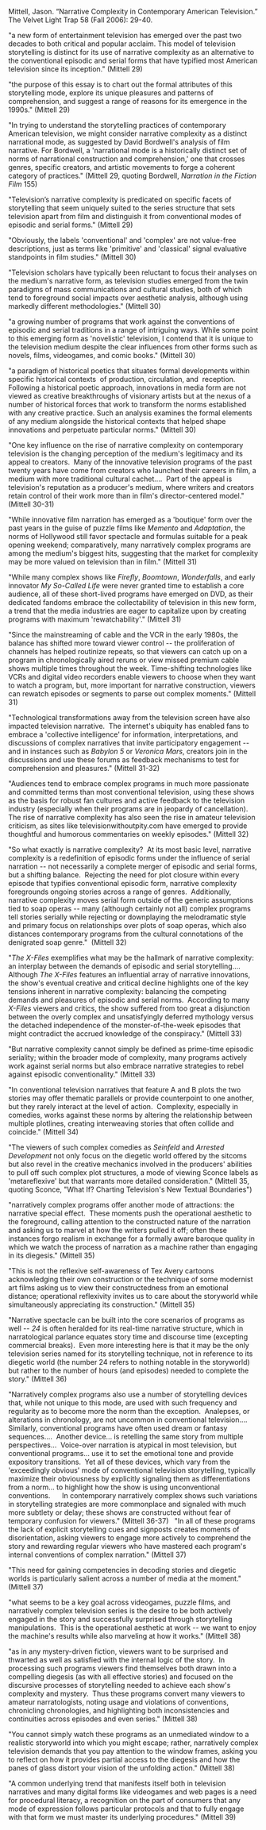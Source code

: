 Mittell, Jason. “Narrative Complexity in Contemporary American Television.” The Velvet Light Trap 58 (Fall 2006): 29-40.


"a new form of entertainment television has emerged over the past two decades to both critical and popular acclaim. This model of television storytelling is distinct for its use of narrative complexity as an alternative to the conventional episodic and serial forms that have typified most American television since its inception." (Mittell 29)

"the purpose of this essay is to chart out the formal attributes of this storytelling mode, explore its unique pleasures and patterns of comprehension, and suggest a range of reasons for its emergence in the 1990s." (Mittell 29)

"In trying to understand the storytelling practices of contemporary American television, we might consider narrative complexity as a distinct narrational mode, as suggested by David Bordwell's analysis of film narrative. For Bordwell, a 'narrational mode is a historically distinct set of norms of narrational construction and comprehension,' one that crosses genres, specific creators, and artistic movements to forge a coherent category of practices." (Mittell 29, quoting Bordwell, _Narration in the Fiction Film_ 155)

"Television’s narrative complexity is predicated on specific facets of storytelling that seem uniquely suited to the series structure that sets television apart from film and distinguish it from conventional modes of episodic and serial forms." (Mittell 29)

"Obviously, the labels 'conventional' and 'complex' are not value-free descriptions, just as terms like 'primitive' and 'classical' signal evaluative standpoints in film studies." (Mittell 30)

"Television scholars have typically been reluctant to focus their analyses on the medium's narrative form, as television studies emerged from the twin paradigms of mass communications and cultural studies, both of which tend to foreground social impacts over aesthetic analysis, although using markedly different methodologies." (Mittell 30)

"a growing number of programs that work against the conventions of episodic and serial traditions in a range of intriguing ways. While some point to this emerging form as 'novelistic' television, I contend that it is unique to the television medium despite the clear influences from other forms such as novels, films, videogames, and comic books." (Mittell 30)

"a paradigm of historical poetics that situates formal developments within specific historical contexts  of production, circulation, and  reception. Following a historical poetic approach, innovations in media form are not viewed as creative breakthroughs of visionary artists but at the nexus of a number of historical forces that work to transform the norms established with any creative practice. Such an analysis examines the formal elements of any medium alongside the historical contexts that helped shape innovations and perpetuate particular norms." (Mittell 30)

"One key influence on the rise of narrative complexity on contemporary television is the changing perception of the medium's legitimacy and its appeal to creators.  Many of the innovative television programs of the past twenty years have come from creators who launched their careers in film, a medium with more traditional cultural cachet....  Part of the appeal is television's reputation as a producer's medium, where writers and creators retain control of their work more than in film's director-centered model." (Mittell 30-31)

"While innovative film narration has emerged as a 'boutique' form over the past years in the guise of puzzle films like _Memento_ and _Adaptation_, the norms of Hollywood still favor spectacle and formulas suitable for a peak opening weekend; comparatively, many narratively complex programs are among the medium's biggest hits, suggesting that the market for complexity may be more valued on television than in film." (Mittell 31)

"While many complex shows like _Firefly_, _Boomtown_, _Wonderfalls_, and early innovator _My So-Called Life_ were never granted time to establish a core audience, all of these short-lived programs have emerged on DVD, as their dedicated fandoms embrace the collectability of television in this new form, a trend that the media industries are eager to capitalize upon by creating programs with maximum 'rewatchability'." (Mittell 31)

"Since the mainstreaming of cable and the VCR in the early 1980s, the balance has shifted more toward viewer control -- the proliferation of channels has helped routinize repeats, so that viewers can catch up on a program in chronologically aired reruns or view missed premium cable shows multiple times throughout the week. Time-shifting technologies like VCRs and digital video recorders enable viewers to choose when they want to watch a program, but, more important for narrative construction, viewers can rewatch episodes or segments to parse out complex moments." (Mittell 31)

"Technological transformations away from the television screen have also impacted television narrative.  The internet's ubiquity has enabled fans to embrace a 'collective intelligence' for information, interpretations, and discussions of complex narratives that invite participatory engagement -- and in instances such as _Babylon 5_ or _Veronica Mars_, creators join in the discussions and use these forums as feedback mechanisms to test for comprehension and pleasures." (Mittell 31-32)

"Audiences tend to embrace complex programs in much more passionate and committed terms than most conventional television, using these shows as the basis for robust fan cultures and active feedback to the television industry (especially when their programs are in jeopardy of cancellation).  The rise of narrative complexity has also seen the rise in amateur television criticism, as sites like televisionwithoutpity.com have emerged to provide thoughtful and humorous commentaries on weekly episodes." (Mittell 32)

"So what exactly is narrative complexity?  At its most basic level, narrative complexity is a redefinition of episodic forms under the influence of serial narration -- not necessarily a complete merger of episodic and serial forms, but a shifting balance.  Rejecting the need for plot closure within every episode that typifies conventional episodic form, narrative complexity foregrounds ongoing stories across a range of genres.  Additionally, narrative complexity moves serial form outside of the generic assumptions tied to soap operas -- many (although certainly not all) complex programs tell stories serially while rejecting or downplaying the melodramatic style and primary focus on relationships over plots of soap operas, which also distances contemporary programs from the cultural connotations of the denigrated soap genre."  (Mittell 32)

"_The X-Files_ exemplifies what may be the hallmark of narrative complexity: an interplay between the demands of episodic and serial storytelling.... Although _The X-Files_ features an influential array of narrative innovations, the show's eventual creative and critical decline highlights one of the key tensions inherent in narrative complexity: balancing the competing demands and pleasures of episodic and serial norms.  According to many _X-Files_ viewers and critics, the show suffered from too great a disjunction between the overly complex and unsatisfyingly deferred mythology versus the detached independence of the monster-of-the-week episodes that might contradict the accrued knowledge of the conspiracy." (Mittell 33)

"But narrative complexity cannot simply be defined as prime-time episodic seriality; within the broader mode of complexity, many programs actively work against serial norms but also embrace narrative strategies to rebel against episodic conventionality." (Mittell 33)

"In conventional television narratives that feature A and B plots the two stories may offer thematic parallels or provide counterpoint to one another, but they rarely interact at the level of action.  Complexity, especially in comedies, works against these norms by altering the relationship between multiple plotlines, creating interweaving stories that often collide and coincide." (Mittell 34)

"The viewers of such complex comedies as _Seinfeld_ and _Arrested Development_ not only focus on the diegetic world offered by the sitcoms but also revel in the creative mechanics involved in the producers' abilities to pull off such complex plot structures, a mode of viewing Sconce labels as 'metareflexive' but that warrants more detailed consideration." (Mittell 35, quoting Sconce, "What If? Charting Television's New Textual Boundaries")

"narratively complex programs offer another mode of attractions: the narrative special effect.  These moments push the operational aesthetic to the foreground, calling attention to the constructed nature of the narration and asking us to marvel at how the writers pulled it off; often these instances forgo realism in exchange for a formally aware baroque quality in which we watch the process of narration as a machine rather than engaging in its diegesis." (Mittell 35)

"This is not the reflexive self-awareness of Tex Avery cartoons acknowledging their own construction or the technique of some modernist art films asking us to view their constructedness from an emotional distance; operational reflexivity invites us to care about the storyworld while simultaneously appreciating its construction." (Mittell 35)

"Narrative spectacle can be built into the core scenarios of programs as well -- _24_ is often heralded for its real-time narrative structure, which in narratological parlance equates story time and discourse time (excepting commercial breaks).  Even more interesting here is that it may be the only television series named for its storytelling technique, not in reference to its diegetic world (the number 24 refers to nothing notable in the storyworld) but rather to the number of hours (and episodes) needed to complete the story." (Mittell 36)

"Narratively complex programs also use a number of storytelling devices that, while not unique to this mode, are used with such frequency and regularity as to become more the norm than the exception.  Analepses, or alterations in chronology, are not uncommon in conventional television....  Similarly, conventional programs have often used dream or fantasy sequences....  Another device... is retelling the same story from multiple perspectives...  Voice-over narration is atypical in most television, but conventional programs... use it to set the emotional tone and provide expository transitions.  Yet all of these devices, which vary from the 'exceedingly obvious' mode of conventional television storytelling, typically maximize their obviousness by explicitly signaling them as differentiations from a norm... to highlight how the show is using unconventional conventions.
     In contemporary narratively complex shows such variations in storytelling strategies are more commonplace and signaled with much more subtlety or delay; these shows are constructed without fear of temporary confusion for viewers." (Mittell 36-37)
 
"In all of these programs the lack of explicit storytelling cues and signposts creates moments of disorientation, asking viewers to engage more actively to comprehend the story and rewarding regular viewers who have mastered each program's internal conventions of complex narration." (Mittell 37)

"This need for gaining competencies in decoding stories and diegetic worlds is particularly salient across a number of media at the moment." (Mittell 37)

"what seems to be a key goal across videogames, puzzle films, and narratively complex television series is the desire to be both actively engaged in the story and successfully surprised through storytelling manipulations.  This is the operational aesthetic at work -- we want to enjoy the machine's results while also marveling at how it works." (Mittell 38)

"as in any mystery-driven fiction, viewers want to be surprised and thwarted as well as satisfied with the internal logic of the story.  In processing such programs viewers find themselves both drawn into a compelling diegesis (as with all effective stories) and focused on the discursive processes of storytelling needed to achieve each show's complexity and mystery.  Thus these programs convert many viewers to amateur narratologists, noting usage and violations of conventions, chronicling chronologies, and highlighting both inconsistencies and continuities across episodes and even series." (Mittell 38)

"You cannot simply watch these programs as an unmediated window to a realistic storyworld into which you might escape; rather, narratively complex television demands that you pay attention to the window frames, asking you to reflect on how it provides partial access to the diegesis and how the panes of glass distort your vision of the unfolding action." (Mittell 38)

"A common underlying trend that manifests itself both in television narratives and many digital forms like videogames and web pages is a need for procedural literacy, a recognition on the part of consumers that any mode of expression follows particular protocols and that to fully engage with that form we must master its underlying procedures." (Mittell 39)
